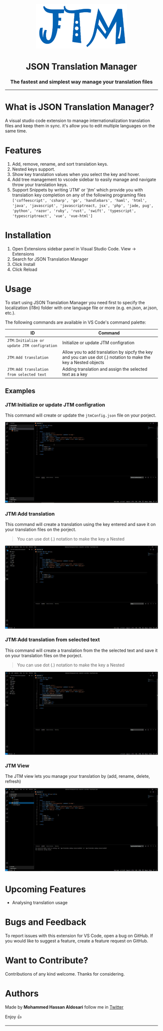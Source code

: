 <div align="center">

<img src="https://raw.githubusercontent.com/MohammedAldosari/json-translations-manager/master/resources/icon.png" width="300"/>

<h1>JSON Translation Manager</h1>

<h3> The fastest and simplest way manage your translation files</h3>

---

</div>

# What is JSON Translation Manager?

A visual studio code extension to manage internationalization translation files and keep them in sync. it's allow you to edit multiple languages on the same time.

# Features

1. Add, remove, rename, and sort translation keys.
2. Nested keys support.
3. Show key translation values when you select the key and hover.
4. Add tree management to vscode sidebar to easily manage and navigate throw your translation keys.
5. Support Snippets by writing 'JTM' or 'jtm' which provide you with translation key completion on any of the following programing files  ```['coffeescript', 'csharp', 'go', 'handlebars', 'haml', 'html', 'java', 'javascript', 'javascriptreact, jsx', 'php', 'jade, pug', 'python', 'razor', 'ruby', 'rust', 'swift', 'typescript', 'typescriptreact', 'vue', 'vue-html']```

# Installation

1. Open Extensions sidebar panel in Visual Studio Code. View → Extensions
2. Search for JSON Translation Manager
3. Click Install
4. Click Reload

# Usage

To start using JSON Translation Manager you need first to specify the localization (i18n) folder with one language file or more (e.g. en.json, ar.json, etc.).

The following commands are available in VS Code's command palette:

| ID                                            | Command                                                  |
| --------------------------------------------- | -------------------------------------------------------- |
| `JTM:Initialize or update JTM configration`            | Initialize or update JTM configration                    |
| `JTM:Add translation`         | Allow you to add translation by sipcfy the key and you can use dot (.) notation to make the key a Nested objects                                          |
| `JTM:Add translation from selected text` | Adding translation and assign the selected text as a key |

## Examples

### JTM:Initialize or update JTM configration
This command will create or update the `jtmConfig.json` file on your porject.

<div align="center">

<img src="https://raw.githubusercontent.com/MohammedAldosari/json-translations-manager/master/resources/imgs/config.gif"/>

</div>

### JTM:Add translation
This command will create a translation using the key entered and save it on your translation files on the porject.
> You can use dot (.) notation to make the key a Nested
<div align="center">

<img src="https://raw.githubusercontent.com/MohammedAldosari/json-translations-manager/master/resources/imgs/addTranslation.gif"/>

</div>

### JTM:Add translation from selected text
This command will create a translation from the the selected text and save it on your translation files on the porject.
> You can use dot (.) notation to make the key a Nested
<div align="center">

<img src="https://raw.githubusercontent.com/MohammedAldosari/json-translations-manager/master/resources/imgs/addTranslationFromSelected.gif"/>

</div>

### JTM View
The JTM view lets you manage your translation by (add, rename, delete, refresh)
<div align="center">

<img src="https://raw.githubusercontent.com/MohammedAldosari/json-translations-manager/master/resources/imgs/JTMView.gif"/>

</div>

# Upcoming Features

- Analysing translation usage

# Bugs and Feedback

To report issues with this extension for VS Code, open a bug on GitHub. If you would like to suggest a feature, create a feature request on GitHub.

# Want to Contribute?

Contributions of any kind welcome. Thanks for considering.

# Authors

Made by **Mohammed Hassan Aldosari** follow me in [Twitter](https://twitter.com/mhwdosari)

Enjoy 👍

---
